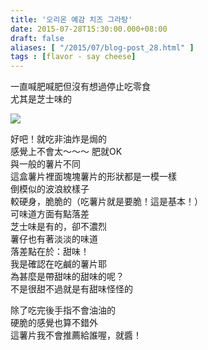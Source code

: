 ```yaml
---
title: '오리온 예감 치즈 그라탕'
date: 2015-07-28T15:30:00.000+08:00
draft: false
aliases: [ "/2015/07/blog-post_28.html" ]
tags : [flavor - say cheese]
---
```


一直喊肥喊肥但沒有想過停止吃零食  
尤其是芝士味的  

![](/images/orionchip.jpg)

好吧！就吃非油炸是焗的  
感覺上不會太～～～ 肥就OK  
與一般的薯片不同  
這盒薯片裡面塊塊薯片的形狀都是一模一樣  
倒模似的波浪紋樣子  
較硬身，脆脆的（吃薯片就是要脆！這是基本！）  
可味道方面有點落差  
芝士味是有的，卻不濃烈  
薯仔也有著淡淡的味道  
落差點在於：甜味！  
我是確認在吃鹹的薯片耶  
為甚麼是帶甜味的甜味的呢？  
不是很甜不過就是有甜味怪怪的  
  
除了吃完後手指不會油油的  
硬脆的感覺也算不錯外  
這薯片我不會推薦給誰喔，就醬！
